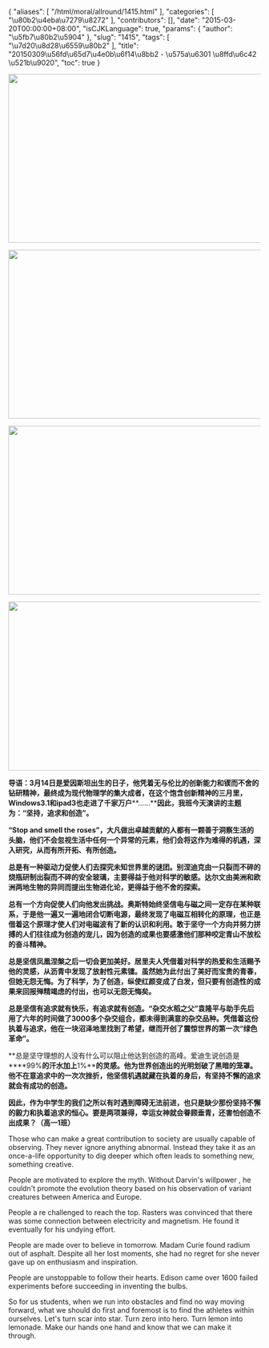 {
    "aliases": [
        "/html/moral/allround/1415.html"
    ],
    "categories": [
        "\u80b2\u4eba\u7279\u8272"
    ],
    "contributors": [],
    "date": "2015-03-20T00:00:00+08:00",
    "isCJKLanguage": true,
    "params": {
        "author": "\u5fb7\u80b2\u5904"
    },
    "slug": "1415",
    "tags": [
        "\u7d20\u8d28\u6559\u80b2"
    ],
    "title": "20150309\u56fd\u65d7\u4e0b\u6f14\u8bb2 - \u575a\u6301  \u8ffd\u6c42  \u521b\u9020",
    "toc": true
}


<img
    src="https://cdn.tfls.online/mirror/full/745b90cfc60a630d19c3025157415560529b5e92.jpg"
    style="display:block;margin-left:auto;margin-right:auto;"
    decoding="async"
    fetchpriority="auto"
    loading="lazy"
    height="337"
    width="600"
/>





<img
    src="https://cdn.tfls.online/mirror/full/19552ed02a1e70723a2ed5d8710568597dd35724.jpg"
    style="display:block;margin-left:auto;margin-right:auto;"
    decoding="async"
    fetchpriority="auto"
    loading="lazy"
    height="337"
    width="600"
/>





<img
    src="https://cdn.tfls.online/mirror/full/2a6684a602a5b4f8dbd441c910fef21d89a1ff0c.jpg"
    style="display:block;margin-left:auto;margin-right:auto;"
    decoding="async"
    fetchpriority="auto"
    loading="lazy"
    height="337"
    width="600"
/>





<img
    src="https://cdn.tfls.online/mirror/full/d94d3c7ac7ede0b23d56cd230244b08a0475cf76.jpg"
    style="display:block;margin-left:auto;margin-right:auto;"
    decoding="async"
    fetchpriority="auto"
    loading="lazy"
    height="337"
    width="600"
/>




  





**导语：****3****月****14****日是爱因斯坦出生的日子，他凭着无与伦比的创新能力和锲而不舍的钻研精神，最终成为现代物理学的集大成者，在这个饱含创新精神的三月里，****Windows3.1****和****ipad3****也走进了千家万户****……****因此，我班今天演讲的主题为：“坚持，追求和创造”。**




**“****Stop
and smell the roses****”，大凡做出卓越贡献的人都有一颗善于洞察生活的头脑，他们不会忽视生活中任何一个异常的元素，他们会将这作为难得的机遇，深入研究，从而有所开拓、有所创造。**




**总是有一种驱动力促使人们去探究未知世界里的谜团。别涅迪克由一只裂而不碎的烧瓶研制出裂而不碎的安全玻璃，主要得益于他对科学的敏感。达尔文由美洲和欧洲两地生物的异同而提出生物进化论，更得益于他不舍的探索。**




**总有一个方向促使人们向他发出挑战。奥斯特始终坚信电与磁之间一定存在某种联系，于是他一遍又一遍地闭合切断电源，最终发现了电磁互相转化的原理，也正是借着这个原理才使人们对电磁波有了新的认识和利用。敢于坚守一个方向并努力拼搏的人们往往成为创造的宠儿，因为创造的成果也要感激他们那种咬定青山不放松的奋斗精神。**




**总是坚信凤凰涅槃之后一切会更加美好。居里夫人凭借着对科学的热爱和生活赐予他的灵感，从沥青中发现了放射性元素镭。虽然她为此付出了美好而宝贵的青春，但她无怨无悔。为了科学，为了创造，纵使红颜变成了白发，但只要有创造性的成果来回报殚精竭虑的付出，也可以无怨无悔矣。**




**总是坚信有追求就有快乐，有追求就有创造。“杂交水稻之父”袁隆平与助手先后用了六年的时间做了****3000****多个杂交组合，都未得到满意的杂交品种。凭借着这份执着与追求，他在一块沼泽地里找到了希望，继而开创了震惊世界的第一次“绿色革命”。**




**总是坚守理想的人没有什么可以阻止他达到创造的高峰。爱迪生说创造是****99%****的汗水加上****1%****的灵感。他为世界创造出的光明划破了黑暗的笼罩。他不在意追求中的一次次挫折，他坚信机遇就藏在执着的身后，有坚持不懈的追求就会有成功的创造。**




**因此，作为中学生的我们之所以有时遇到障碍无法前进，也只是缺少那份坚持不懈的毅力和执着追求的恒心。要是两项兼得，幸运女神就会眷顾垂青，还害怕创造不出成果？（高一****1****班）**




  





  








Those who can make a great contribution to society are usually capable of observing. They never ignore anything abnormal. Instead they take it as an once-a-life opportunity to dig deeper which often leads to something new, something creative.




People are motivated to explore the myth. Without Darvin's willpower , he couldn't promote the evolution theory based on his observation of variant creatures between America and Europe.




People a re challenged to reach the top. Rasters was convinced that there was some connection between electricity and magnetism. He found it eventually for his undying effort.




People are made over to believe in tomorrow. Madam Curie found radium out of asphalt. Despite all her lost moments, she had no regret for she never gave up on enthusiasm and inspiration.




People are unstoppable to follow their hearts. Edison came over 1600 failed experiments before succeeding in inventing the bulbs. 




So for us students, when we run into obstacles and find no way moving forward, what we should do first and foremost is to find the athletes within ourselves. Let's turn scar into star. Turn zero into hero. Turn lemon into lemonade. Make our hands one hand and know that we can make it through. 




  




